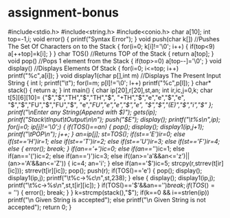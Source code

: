 # assignment-bonus
#include<stdio.h>
#include<string.h>
#include<conio.h>
char a[10];
int top=-1,i;
void error()
{
    printf("Syntax Error");
}
void push(char k[]) //Pushes The Set Of Characters on to the Stack
{
    for(i=0; k[i]!='\0'; i++)
    {
        if(top<9)
            a[++top]=k[i];
    }
}
char TOS()        //Returns TOP of the Stack
{
    return a[top];
}
void pop()       //Pops 1 element from the Stack
{
    if(top>=0)
        a[top--]='\0';
}
void display()  //Displays Elements Of Stack
{
    for(i=0; i<=top; i++)
        printf("%c",a[i]);
}
void display1(char p[],int m) //Displays The Present Input String
{
    int l;
    printf("\t");
    for(l=m; p[l]!='\0'; l++)
        printf("%c",p[l]);
}
char* stack()
{
    return a;
}
int main()
{
    char ip[20],r[20],st,an;
    int ir,ic,j=0,k;
    char t[5][6][10]= {"$","$","TH","$","TH","$",
                       "+TH","$","e","e","$","e",
                       "$","$","FU","$","FU","$",
                       "e","*FU","e","e","$","e",
                       "$","$","(E)","$","i","$"
                      };
    printf("\nEnter any String(Append with $)");
    gets(ip);
    printf("Stack\tInput\tOutput\n\n");
    push("$E");
    display();
    printf("\t%s\n",ip);
    for(j=0; ip[j]!='\0';)
    {
        if(TOS()==an)
        {
            pop();
            display();
            display1(ip,j+1);
            printf("\tPOP\n");
            j++;
        }
        an=ip[j];
        st=TOS();
        if(st=='E')ir=0;
        else if(st=='H')ir=1;
        else if(st=='T')ir=2;
        else if(st=='U')ir=3;
        else if(st=='F')ir=4;
        else
        {
            error();
            break;
        }
        if(an=='+')ic=0;
        else if(an=='*')ic=1;
        else if(an=='(')ic=2;
        else if(an==')')ic=3;
        else if((an>='a'&&an<='z')||(an>='A'&&an<='Z'))
        {
            ic=4;
            an='i';
        }
        else if(an=='$')ic=5;
        strcpy(r,strrev(t[ir][ic]));
        strrev(t[ir][ic]);
        pop();
        push(r);
        if(TOS()=='e')
        {
            pop();
            display();
            display1(ip,j);
            printf("\t%c->%c\n",st,238);
        }
        else
        {
            display();
            display1(ip,j);
            printf("\t%c->%s\n",st,t[ir][ic]);
        }
        if(TOS()=='$'&&an=='$')
            break;
        if(TOS()=='$')
        {
            error();
            break;
        }
    }
    k=strcmp(stack(),"$");
    if(k==0 && i==strlen(ip))
        printf("\n Given String is accepted");
    else
        printf("\n Given String is not accepted");
    return 0;
}
